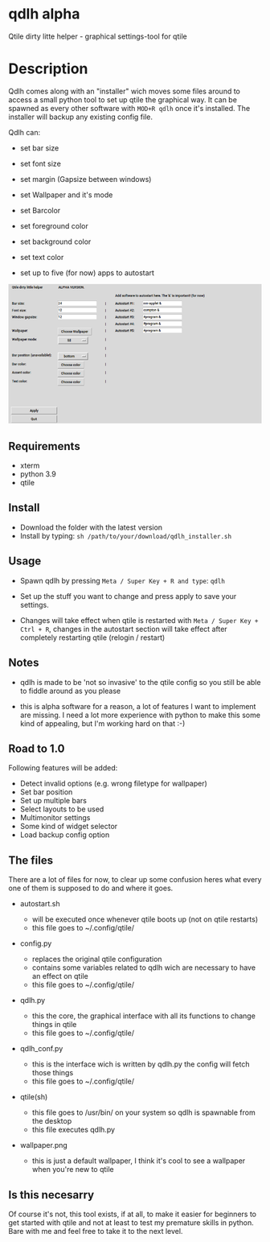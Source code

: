 # qdlh alpha
Qtile dirty litte helper - graphical settings-tool for qtile

# Description
Qdlh comes along with an "installer" wich moves some files around to access a small python tool to set up qtile the graphical way.
It can be spawned as every other software with `MOD+R qdlh` once it's installed. 
The installer will backup any existing config file.

Qdlh can:
- set bar size
- set font size
- set margin (Gapsize between windows)
- set Wallpaper and it's mode
- set Barcolor
- set foreground color
- set background color
- set text color

- set up to five (for now) apps to autostart

![qdlh 0.1](https://github.com/Barba-Q/qdlh/blob/main/qdlh01.png)


## Requirements
- xterm
- python 3.9
- qtile



## Install
- Download the folder with the latest version
- Install by typing: 
				```sh /path/to/your/download/qdlh_installer.sh```


## Usage
-	Spawn qdlh by pressing `Meta / Super Key + R and type`:
				```qdlh```

-	Set up the stuff you want to change and press apply to save your settings.

-	Changes will take effect when qtile is restarted with `Meta / Super Key + Ctrl + R`, changes in the autostart section 
will take effect after completely restarting qtile (relogin / restart)

## Notes

- 	qdlh is made to be 'not so invasive' to the qtile config so you still be able to fiddle 
	around as you please
  
- this is alpha software for a reason, a lot of features I want to implement are missing. I need a lot more experience with python to 
make this some kind of appealing, but I'm working hard on that :-)
	

## Road to 1.0
Following features will be added:
- Detect invalid options (e.g. wrong filetype for wallpaper)
- Set bar position
- Set up multiple bars
- Select layouts to be used
- Multimonitor settings
- Some kind of widget selector
- Load backup config option


## The files

There are a lot of files for now, to clear up some confusion heres what every one of them is supposed to do and where it goes.

- autostart.sh
	- will be executed once whenever qtile boots up (not on qtile restarts)
	- this file goes to ~/.config/qtile/
	
- config.py
	- replaces the original qtile configuration
	- contains some variables related to qdlh wich are necessary to have an effect on qtile
	- this file goes to ~/.config/qtile/

- qdlh.py
	- this the core, the graphical interface with all its functions to change things in qtile
	- this file goes to ~/.config/qtile/
	
- qdlh_conf.py
	- this is the interface wich is written by qdlh.py the config will fetch those things
	- this file goes to ~/.config/qtile/
	
- qtile(sh)
	- this file goes to /usr/bin/ on your system so qdlh is spawnable from the desktop
	- this file executes qdlh.py

- wallpaper.png
	- this is just a default wallpaper, I think it's cool to see a wallpaper when you're new to qtile
  
  
## Is this necesarry

Of course it's not, this tool exists, if at all, to make it easier for beginners to get started with qtile and not at least to test my premature skills in python.
Bare with me and feel free to take it to the next level.

